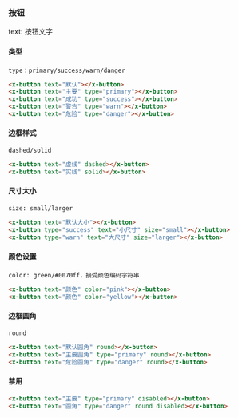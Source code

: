 ### 按钮
text: 按钮文字
#### 类型
```
type：primary/success/warn/danger
```
```html
<x-button text="默认"></x-button>
<x-button text="主要" type="primary"></x-button>
<x-button text="成功" type="success"></x-button>
<x-button text="警告" type="warn"></x-button>
<x-button text="危险" type="danger"></x-button>
```
#### 边框样式
```
dashed/solid
```
```html
<x-button text="虚线" dashed></x-button>
<x-button text="实线" solid></x-button>
```
#### 尺寸大小
```
size: small/larger
```
```html
<x-button text="默认大小"></x-button>
<x-button type="success" text="小尺寸" size="small"></x-button>
<x-button type="warn" text="大尺寸" size="larger"></x-button>
```
#### 颜色设置
```
color: green/#0070ff，接受颜色编码字符串
```
```html
<x-button text="颜色" color="pink"></x-button>
<x-button text="颜色" color="yellow"></x-button>
```
#### 边框圆角
```
round
```
```html
<x-button text="默认圆角" round></x-button>
<x-button text="主要圆角" type="primary" round></x-button>
<x-button text="危险圆角" type="danger" round></x-button>
```
#### 禁用
```html
<x-button text="主要" type="primary" disabled></x-button>
<x-button text="圆角" type="danger" round disabled></x-button>
```